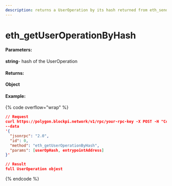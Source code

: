 ```yaml
---
description: returns a UserOperation by its hash returned from eth_sendUserOperation
---
```


# eth\_getUserOperationByHash

#### **Parameters:**

**string**- hash of the UserOperation

#### **Returns:**

**Object**

#### Example:

{% code overflow="wrap" %}
```json
// Request
curl https://polygon.blockpi.network/v1/rpc/your-rpc-key -X POST -H "Content-Type: application/json" 
--data 
'{
  "jsonrpc": "2.0",
  "id": 0,
  "method": "eth_getUserOperationByHash",
  "params": [userOpHash, entrypointAddress]
}'

// Result
full UserOperation objest
```
{% endcode %}

